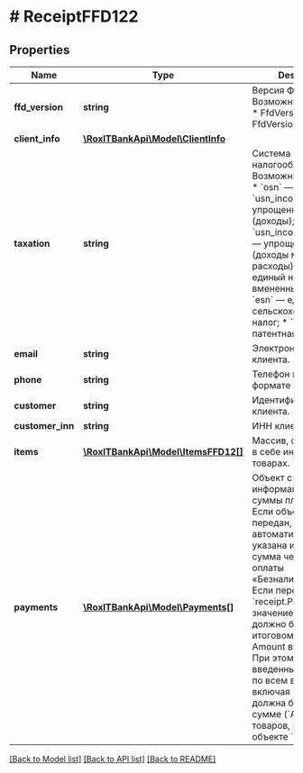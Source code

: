 # # ReceiptFFD122

## Properties

Name | Type | Description | Notes
------------ | ------------- | ------------- | -------------
**ffd_version** | **string** | Версия ФФД. Возможные значения: * FfdVersion: &#x60;1.2&#x60;, * FfdVersion: &#x60;1.05&#x60;. | [optional]
**client_info** | [**\RoxlTBankApi\Model\ClientInfo**](ClientInfo.md) |  | [optional]
**taxation** | **string** | Система налогообложения. Возможные значения: * &#x60;osn&#x60; — общая СН; * &#x60;usn_income&#x60; — упрощенная СН (доходы); * &#x60;usn_income_outcome&#x60; — упрощенная СН (доходы минус расходы); * &#x60;envd&#x60; — единый налог на вмененный доход; * &#x60;esn&#x60; — единый сельскохозяйственный налог; * &#x60;patent&#x60; — патентная СН. | [optional]
**email** | **string** | Электронная почта клиента. | [optional]
**phone** | **string** | Телефон клиента в формате &#x60;+{Ц}&#x60;. | [optional]
**customer** | **string** | Идентификатор/имя клиента. | [optional]
**customer_inn** | **string** | ИНН клиента. | [optional]
**items** | [**\RoxlTBankApi\Model\ItemsFFD12[]**](ItemsFFD12.md) | Массив, содержащий в себе информацию о товарах. | [optional]
**payments** | [**\RoxlTBankApi\Model\Payments[]**](Payments.md) | Объект c информацией о видах суммы платежа. * Если объект не передан, будет автоматически указана итоговая сумма чека с видом оплаты  «Безналичный». * Если передан объект &#x60;receipt.Payments&#x60;, значение в &#x60;Electronic&#x60; должно быть равно итоговому значению Amount в методе **Init**. При этом сумма введенных значений по всем видам оплат, включая &#x60;Electronic&#x60;, должна быть равна сумме (&#x60;Amount&#x60;) всех товаров, переданных в объекте &#x60;receipt.Items&#x60;. | [optional]

[[Back to Model list]](../../README.md#models) [[Back to API list]](../../README.md#endpoints) [[Back to README]](../../README.md)
